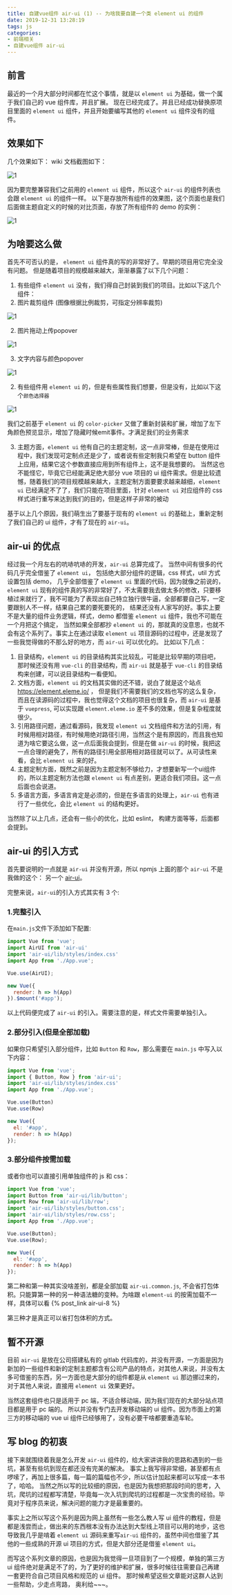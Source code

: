 ```yaml
---
title: 自建vue组件 air-ui (1) -- 为啥我要自建一个类 element ui 的组件 
date: 2019-12-31 13:28:19
tags: js
categories: 
- 前端相关
- 自建vue组件 air-ui
---
```

## 前言
最近的一个月大部分时间都在忙这个事情，就是以 `element ui` 为基础，做一个属于我们自己的 vue 组件库，并且扩展。 现在已经完成了。并且已经成功替换原项目里面的 `element ui` 组件，并且开始要编写其他的 `element ui` 组件没有的组件。

## 效果如下
几个效果如下： wiki 文档截图如下：

![1](2.gif)

因为要完整兼容我们之前用的 `element ui` 组件，所以这个 `air-ui` 的组件列表也会跟 `element ui` 的组件一样。 以下是存放所有组件的效果图，这个页面也是我们后面做主题自定义的时候的对比页面，存放了所有组件的 demo 的实例：

![1](1.gif)

<!--more-->
## 为啥要这么做
首先不可否认的是， `element ui` 组件真的写的非常好了。早期的项目用它完全没有问题。 但是随着项目的规模越来越大，渐渐暴露了以下几个问题：
1. 有些组件 `element ui` 没有，我们得自己封装到我们的项目。比如以下这几个组件：
  1. 图片裁剪组件 (图像根据比例裁剪，可指定分辨率裁剪)
  
  ![1](3.png)

  2. 图片拖动上传popover

  ![1](4.png)
  
  3. 文字内容与颜色popover

  ![1](5.png)

2. 有些组件用 `element ui` 的，但是有些属性我们想要，但是没有，比如以下这个`颜色选择器`

  ![1](6.png)

我们之前基于 `element ui` 的 `color-picker` 又做了重新封装和扩展，增加了左下角颜色预览显示，增加了隐藏时候emit事件。才满足我们的业务需求

3. 主题方面，`element ui` 他有自己的主题定制，这一点非常棒，但是在使用过程中，我们发现可定制点还是少了，或者说有些定制我只希望在 button 组件上应用，结果它这个参数直接应用到所有组件上，这不是我想要的。 当然这也不能怪它，毕竟它已经能满足绝大部分 vue 项目的 ui 组件需求。但是比较遗憾，随着我们的项目规模越来越大，主题定制方面要要求越来越细，`element ui` 已经满足不了了，我们只能在项目里面，针对 `element ui` 对应组件的 css 样式进行重写来达到我们的目的，但是这样子非常的被动

基于以上几个原因，我们萌生出了要基于现有的 `element ui` 的基础上，重新定制了我们自己的 ui 组件，才有了现在的 `air-ui`。

## air-ui 的优点
经过我一个月左右的吭哧吭哧的开发，`air-ui` 总算完成了。 当然中间有很多的代码几乎完全借鉴了 `element ui`， 包括绝大部分组件的逻辑，css 样式，util 方式 设置包括 demo， 几乎全部借鉴了 `element ui` 里面的代码，因为就像之前说的，`element ui` 现有的组件真的写的非常好了，不太需要我去做太多的修改，只要移植过来就行了，我不可能为了表现出自己特立独行很牛逼，全部都要自己写，一定要跟别人不一样，结果自己累的要死要死的， 结果还没有人家写的好。事实上要不是大量的组件业务逻辑，样式，demo 都借鉴 `element ui` 组件，我也不可能在一个月把这个搞定， 当然如果全部都抄 `element ui` 的，那就真的没意思，也就不会有这个系列了。事实上在通过读取 `element ui` 项目源码的过程中，还是发现了一些我觉得做的不那么好的地方，而 `air-ui` 可以优化的。 比如以下几点：

1. 目录结构，`element ui` 的目录结构其实比较乱，可能是比较早期的项目吧，那时候还没有用 `vue-cli` 的目录结构，而 `air-ui` 就是基于 `vue-cli` 的目录结构来创建，可以说目录结构一看便知。
2. 文档方面，`element ui` 的文档其实做的还不错，说白了就是这个站点 https://element.eleme.io/ ， 但是我们不需要我们的文档也写的这么复杂，而且在读源码的过程中，我也觉得这个文档的项目也很复杂，而 `air-ui` 是基于 `vuepress`, 可以实现跟 `element.eleme.io` 差不多的效果，但是复杂程度就很少。
3. 引用路径问题，通过看源码，我发现 `element ui` 文档组件和方法的引用，有时候用相对路径，有时候用绝对路径引用，当然这个是有原因的，而且我也知道为啥它要这么做，这一点后面我会提到，但是在做 `air-ui` 的时候，我把这一点合理的避免了，所有的路径引用全部用相对路径就可以了。从可读性来看，会比 `element ui` 来的好。
4. 主题定制方面，既然之前是因为主题定制不够给力，才想要新写一个ui组件的，所以主题定制方法也跟 `element ui` 有点差别，更适合我们项目。这一点后面也会说道。
5. 多语言方面，多语言肯定是必须的，但是在多语言的处理上，`air-ui` 也有进行了一些优化，会比 `element ui` 的结构更好。

当然除了以上几点，还会有一些小的优化，比如  eslint， 构建方面等等，后面都会提到。

## air-ui 的引入方式
首先要说明的一点就是 `air-ui` 并没有开源，所以 npmjs 上面的那个 `air-ui` 不是我做的这个： 另一个 [air-ui](https://www.npmjs.com/package/air-ui)。

完整来说，`air-ui`的引入方式其实有 3 个:
### 1.完整引入
在`main.js`文件下添加如下配置:
```js
import Vue from 'vue';
import AirUI from 'air-ui'
import 'air-ui/lib/styles/index.css'
import App from './App.vue';

Vue.use(AirUI);

new Vue({
  render: h => h(App)
}).$mount('#app');
```
以上代码便完成了 `air-ui` 的引入。需要注意的是，样式文件需要单独引入。

### 2.部分引入(但是全部加载)
如果你只希望引入部分组件，比如 `Button` 和 `Row`，那么需要在 `main.js` 中写入以下内容：
```js
import Vue from 'vue';
import { Button, Row } from 'air-ui';
import 'air-ui/lib/styles/index.css'
import App from './App.vue';

Vue.use(Button)
Vue.use(Row)

new Vue({
  el: '#app',
  render: h => h(App)
});
```
### 3.部分组件按需加载
或者你也可以直接引用单独组件的 js 和 css：
```js
import Vue from 'vue';
import Button from 'air-ui/lib/button';
import Row from 'air-ui/lib/row';
import 'air-ui/lib/styles/button.css';
import 'air-ui/lib/styles/row.css';
import App from './App.vue';

Vue.use(Button);
Vue.use(Row);

new Vue({
  el: '#app',
  render: h => h(App)
});
```
第二种和第一种其实没啥差别，都是全部加载 `air-ui.common.js`, 不会省打包体积。只能算第一种的另一种语法糖的变种。为啥跟 `element-ui` 的按需加载不一样，具体可以看 {% post_link air-ui-8 %}

第三种才是真正可以省打包体积的方式。

## 暂不开源
目前 `air-ui` 是放在公司搭建私有的 gitlab 代码库的，并没有开源，一方面是因为新加的一些组件和新的定制主题都含有公司产品的特点，对其他人来说，并没有太多可借鉴的东西，另一方面也是大部分的组件都是从 `element ui` 那边挪过来的，对于其他人来说，直接用 `element ui` 效果更好。

当然这套组件也只是适用于 pc 端，不适合移动端，因为我们现在的大部分站点项目都是用于 pc 端的。 所以并没有专门去开发移动端的 ui 组件。因为市面上的第三方的移动端的 vue ui 组件已经够用了，没有必要干啥都要重造车轮。

## 写 blog 的初衷
接下来就围绕着我是怎么开发 `air-ui` 组件的，给大家讲讲我的思路和遇到的一些坑，甚至有些坑到现在都还没有完美的解决。 事实上我写得非常细，甚至都有点啰嗦了，再加上很多篇，每一篇的篇幅也不少，所以估计加起来都可以写成一本书了，哈哈。 当然之所以写的比较细的原因，也是因为我想把那段时间的思考，入坑，爬坑的过程都写清楚，毕竟每一次入坑到爬坑的过程都是一次宝贵的经验。毕竟对于程序员来说，解决问题的能力才是最重要的。

事实上之所以写这个系列是因为网上虽然有一些怎么教人写 ui 组件的教程，但是都是浅尝而止，做出来的东西根本没有办法达到大型线上项目可以用的地步，这也导致我几乎是啃着 `element ui` 源码来重写`air-ui` 组件的，虽然中间也借鉴了其他的一些成熟的开源 ui 项目的方式，但是大部分还是借鉴 `element ui`。

而写这个系列文章的原因，也是因为我觉得一旦项目到了一个规模，单独的第三方 ui 组件绝对是满足不了的，为了更好的维护和扩展，很多时候往往需要自己再建一套更符合自己项目风格和规范的 ui 组件。 那时候希望这些文章能对这群人达到一些帮助，少走点弯路， 奥利给~~~。
















